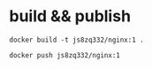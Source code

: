 # build && publish

```
docker build -t js8zq332/nginx:1 .
```

```
docker push js8zq332/nginx:1
```
